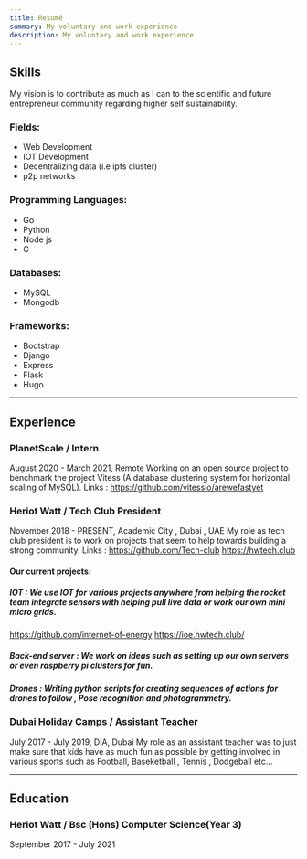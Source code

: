 ```yaml
---
title: Resumé
summary: My voluntary and work experience 
description: My voluntary and work experience 
---
```


## Skills

My vision is to contribute as much as I can to the scientific and future entrepreneur community regarding higher self sustainability.

### Fields:
- Web Development 
- IOT Development
- Decentralizing data (i.e ipfs cluster)
- p2p networks

### Programming Languages:
- Go
- Python
- Node js
- C

### Databases:
- MySQL
- Mongodb

### Frameworks:
- Bootstrap 
- Django 
- Express 
- Flask
- Hugo

---------------------------------------------------------------------------------------------------------------------------------------------------------------

## Experience

### PlanetScale / Intern 
August 2020 - March 2021, Remote
Working on an open source project to benchmark the project Vitess (A database clustering system for horizontal scaling of MySQL).
Links : 
https://github.com/vitessio/arewefastyet

### Heriot Watt / Tech Club President 
November 2018 - PRESENT,  Academic City , Dubai , UAE
My role as tech club president is to work on projects that seem to help towards building a strong community.
Links : 
https://github.com/Tech-club
https://hwtech.club

#### Our current projects:
##### IOT : We use IOT for various projects anywhere from helping the rocket team integrate sensors with helping pull live data or work our own mini micro grids. 
https://github.com/internet-of-energy
https://ioe.hwtech.club/

##### Back-end server : We work on ideas such as setting up our own servers  or even raspberry pi clusters for fun.   

##### Drones : Writing python scripts for creating sequences of actions for drones to follow , Pose recognition and photogrammetry.

### Dubai Holiday Camps / Assistant Teacher 
July  2017 - July  2019,  DIA, Dubai
My role as an assistant teacher was to just make sure that kids have as much fun as possible by getting involved in various sports such as Football, Baseketball , Tennis , Dodgeball etc...

------------------------------------------------------------------------------------------------------------------------------------------------------------------

## Education

### Heriot Watt / Bsc (Hons) Computer Science(Year 3)
September 2017 - July 2021